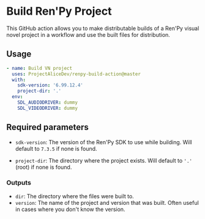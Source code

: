 # Build Ren'Py Project

This GitHub action allows you to make distributable builds of a Ren'Py visual novel project in a workflow and use the built files for distribution.

## Usage

```yml
- name: Build VN project
  uses: ProjectAliceDev/renpy-build-action@master
  with:
    sdk-version: '6.99.12.4'
    project-dir: '.'
  env:
    SDL_AUDIODRIVER: dummy
    SDL_VIDEODRIVER: dummy
```

## Required parameters

- `sdk-version`: The version of the Ren'Py SDK to use while building. Will default to `7.3.5` if none is found.

- `project-dir`: The directory where the project exists. Will default to `'.'` (root) if none is found.

### Outputs

- `dir`: The directory where the files were built to.
- `version`: The name of the project and version that was built. Often useful in cases where you don't know the version.
